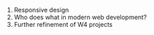 1. Responsive design
1. Who does what in modern web development?
1. Further refinement of W4 projects
<!-- 1. Evaluation of SSG v JS -->

<!-- #### W5 Slides & Links
A PDF version of this week's slides will be added after class 👍
[PDF](files/w05.min.pdf){:target="_blank"} ( KB)

#### W5 Homework -->
